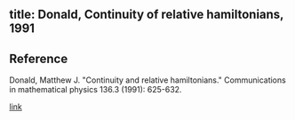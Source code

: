 title: Donald, Continuity of relative hamiltonians, 1991 
---

## Reference

Donald, Matthew J. "Continuity and relative hamiltonians." Communications in mathematical physics 136.3 (1991): 625-632.

[link](https://projecteuclid.org/journals/communications-in-mathematical-physics/volume-136/issue-3/Continuity-and-relative-Hamiltonians/cmp/1104202441.full)


